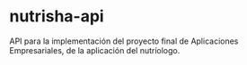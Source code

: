 # nutrisha-api
API para la implementación del proyecto final de Aplicaciones Empresariales, de la aplicación del nutríologo.
